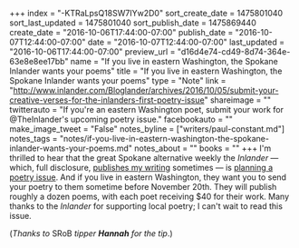 +++
index = "-KTRaLpsQ18SW7IYw2D0"
sort_create_date = 1475801040
sort_last_updated = 1475801040
sort_publish_date = 1475869440
create_date = "2016-10-06T17:44:00-07:00"
publish_date = "2016-10-07T12:44:00-07:00"
date = "2016-10-07T12:44:00-07:00"
last_updated = "2016-10-06T17:44:00-07:00"
preview_url = "d16d4e74-cd49-8d74-364e-63e8e8ee17bb"
name = "If you live in eastern Washington, the Spokane Inlander wants your poems"
title = "If you live in eastern Washington, the Spokane Inlander wants your poems"
type = "Note"
link = "http://www.inlander.com/Bloglander/archives/2016/10/05/submit-your-creative-verses-for-the-inlanders-first-poetry-issue"
shareimage = ""
twitterauto = "If you're an eastern Washington poet, submit your work for @TheInlander's upcoming poetry issue."
facebookauto = ""
make_image_tweet = "False"
notes_byline = ["writers/paul-constant.md"]
notes_tags = "notes/if-you-live-in-eastern-washington-the-spokane-inlander-wants-your-poems.md"
notes_about = ""
books = ""
+++
I'm thrilled to hear that the great Spokane alternative weekly the *Inlander* — which, full disclosure, [publishes my writing](http://www.inlander.com/spokane/ArticleArchives?author=2523577) sometimes — is [planning a poetry issue](http://www.inlander.com/Bloglander/archives/2016/10/05/submit-your-creative-verses-for-the-inlanders-first-poetry-issue). And if you live in eastern Washington, they want you to send your poetry to them sometime before November 20th. They will publish roughly a dozen poems, with each poet receiving $40 for their work. Many thanks to the *Inlander* for supporting local poetry; I can't wait to read this issue.

(*Thanks to* SRoB *tipper **Hannah** for the tip*.)